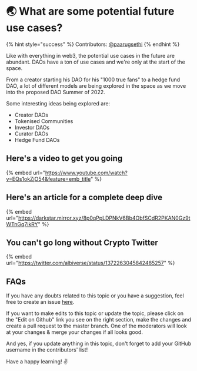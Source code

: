 # 🌏 What are some potential future use cases?

{% hint style="success" %}
Contributors: [@paarugsethi](https://twitter.com/paarugsethi)
{% endhint %}

Like with everything in web3, the potential use cases in the future are abundant. DAOs have a ton of use cases and we're only at the start of the space.

From a creator starting his DAO for his "1000 true fans" to a hedge fund DAO, a lot of different models are being explored in the space as we move into the proposed DAO Summer of 2022.

Some interesting ideas being explored are:

- Creator DAOs
- Tokenised Communities
- Investor DAOs
- Curator DAOs
- Hedge Fund DAOs

## Here's a video to get you going

{% embed url="https://www.youtube.com/watch?v=EQs1okZjO54&feature=emb_title" %}

## Here's an article for a complete deep dive

{% embed url="https://darkstar.mirror.xyz/8p0qPpLDPNkV6Bb4ObfSCdR2PKAN0Gz9tWTnGq7ikRY" %}

## You can't go long without Crypto Twitter

{% embed url="https://twitter.com/albiverse/status/1372263045842485257" %}

## FAQs

If you have any doubts related to this topic or you have a suggestion, feel free to create an issue [here](https://github.com/SuperteamDAO/ground-zero/issues).

If you want to make edits to this topic or update the topic, please click on the "Edit on Github" link you see on the right section, make the changes and create a pull request to the master branch. One of the moderators will look at your changes & merge your changes if all looks good.

And yes, if you update anything in this topic, don't forget to add your GitHub username in the contributors' list!

Have a happy learning! ✌️
